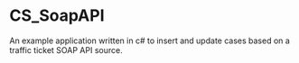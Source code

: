 # CS_SoapAPI
An example application written in c# to insert and update cases based on a traffic ticket SOAP API source.

